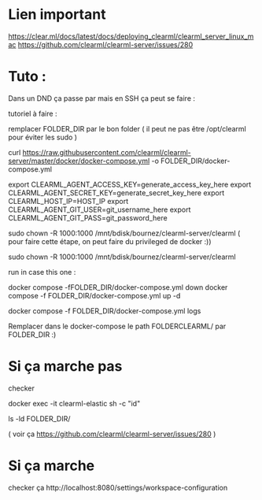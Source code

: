 

# Lien important 
https://clear.ml/docs/latest/docs/deploying_clearml/clearml_server_linux_mac
https://github.com/clearml/clearml-server/issues/280


# Tuto : 
Dans un DND ça passe par mais en SSH ça peut se faire : 

tutoriel à faire : 

remplacer FOLDER_DIR par le bon folder ( il peut ne pas être /opt/clearml pour éviter les sudo )


curl https://raw.githubusercontent.com/clearml/clearml-server/master/docker/docker-compose.yml -o FOLDER_DIR/docker-compose.yml


export CLEARML_AGENT_ACCESS_KEY=generate_access_key_here
export CLEARML_AGENT_SECRET_KEY=generate_secret_key_here
export CLEARML_HOST_IP=HOST_IP
export CLEARML_AGENT_GIT_USER=git_username_here
export CLEARML_AGENT_GIT_PASS=git_password_here


sudo chown -R 1000:1000 /mnt/bdisk/bournez/clearml-server/clearml
( pour faire cette étape, on peut faire du privileged de docker :)) 

sudo chown -R 1000:1000 /mnt/bdisk/bournez/clearml-server/clearml
<!-- docker run --rm -v /mnt/bdisk/bournez/clearml-server/clearml:/data alpine chown -R 1000:0 /data -->
run in case this one :
<!-- docker exec -it clearml-elastic sh -c "id" -->

docker compose -fFOLDER_DIR/docker-compose.yml down
docker compose -f FOLDER_DIR/docker-compose.yml up -d

docker compose -f FOLDER_DIR/docker-compose.yml logs 


Remplacer dans le docker-compose le path FOLDERCLEARML/ par FOLDER_DIR :) 

# Si ça marche pas
checker 


docker exec -it clearml-elastic sh -c "id"


ls -ld FOLDER_DIR/


( voir ça https://github.com/clearml/clearml-server/issues/280
) 
# Si ça marche
checker ça http://localhost:8080/settings/workspace-configuration
